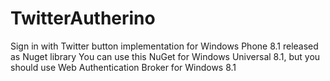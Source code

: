 # TwitterAutherino
Sign in with Twitter button implementation for Windows Phone 8.1 released as Nuget library
You can use this NuGet for Windows Universal 8.1, but you should use Web Authentication Broker for Windows 8.1
